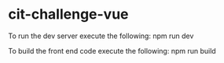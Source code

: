 # cit-challenge-vue
To run the dev server execute the following:
npm run dev

To build the front end code execute the following:
npm run build

